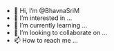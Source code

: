 - 👋 Hi, I’m @BhavnaSriM
- 👀 I’m interested in ...
- 🌱 I’m currently learning ...
- 💞️ I’m looking to collaborate on ...
- 📫 How to reach me ...

<!---
BhavnaSriM/BhavnaSriM is a ✨ special ✨ repository because its `README.md` (this file) appears on your GitHub profile.
You can click the Preview link to take a look at your changes.
--->
